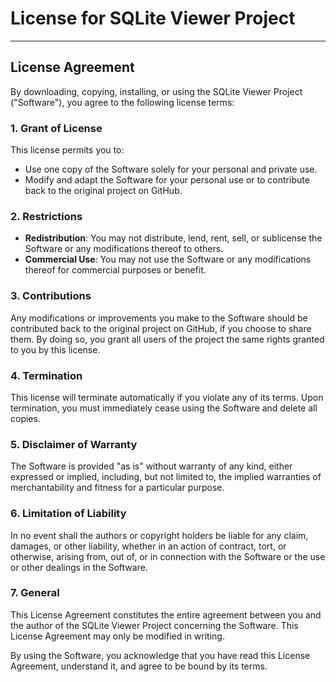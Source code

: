 # License for SQLite Viewer Project

---

## License Agreement

By downloading, copying, installing, or using the SQLite Viewer Project ("Software"), you agree to the following license terms:

### 1. Grant of License

This license permits you to:
- Use one copy of the Software solely for your personal and private use.
- Modify and adapt the Software for your personal use or to contribute back to the original project on GitHub.

### 2. Restrictions

- **Redistribution**: You may not distribute, lend, rent, sell, or sublicense the Software or any modifications thereof to others.
- **Commercial Use**: You may not use the Software or any modifications thereof for commercial purposes or benefit.

### 3. Contributions

Any modifications or improvements you make to the Software should be contributed back to the original project on GitHub, if you choose to share them. By doing so, you grant all users of the project the same rights granted to you by this license.

### 4. Termination

This license will terminate automatically if you violate any of its terms. Upon termination, you must immediately cease using the Software and delete all copies.

### 5. Disclaimer of Warranty

The Software is provided "as is" without warranty of any kind, either expressed or implied, including, but not limited to, the implied warranties of merchantability and fitness for a particular purpose.

### 6. Limitation of Liability

In no event shall the authors or copyright holders be liable for any claim, damages, or other liability, whether in an action of contract, tort, or otherwise, arising from, out of, or in connection with the Software or the use or other dealings in the Software.

### 7. General

This License Agreement constitutes the entire agreement between you and the author of the SQLite Viewer Project concerning the Software. This License Agreement may only be modified in writing.

By using the Software, you acknowledge that you have read this License Agreement, understand it, and agree to be bound by its terms.
